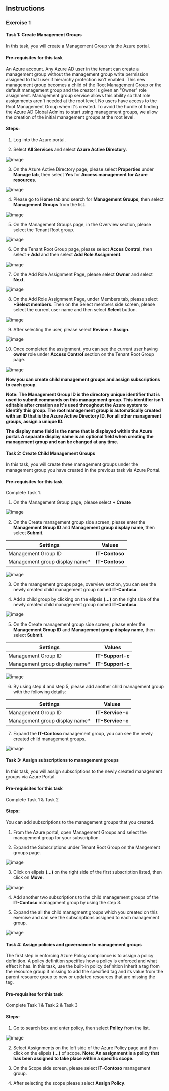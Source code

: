 ## Instructions

### Exercise 1

#### Task 1: Create Management Groups

In this task, you will create a Management Group via the Azure portal.

#### Pre-requisites for this task

An Azure account. Any Azure AD user in the tenant can create a management group without the management group write permission assigned to that user if hierarchy protection isn't enabled. This new management group becomes a child of the Root Management Group or the default management group and the creator is given an "Owner" role assignment. Management group service allows this ability so that role assignments aren't needed at the root level. No users have access to the Root Management Group when it's created. To avoid the hurdle of finding the Azure AD Global Admins to start using management groups, we allow the creation of the initial management groups at the root level.

#### Steps:

1. Log into the Azure portal.

2. Select **All Services** and select **Azure Active Directory**.

![image](../media/man1a.png)

3. On the Azure Active Directory page, please select **Properties** under **Manage tab**, then select **Yes** for **Access management for Azure resources**. 

![image](../media/man2.png)

4. Please go to **Home** tab and search for **Management Groups**, then select **Management Groups** from the list.

![image](../media/man3.png)

5. On the Management Groups page, in the Overview section, please select the Tenant Root group.

![image](../media/man4.png)

6. On the Tenant Root Group page, please select **Acces Control**, then select **+ Add** and then select **Add Role Assignment**.

![image](../media/man5.png)

7. On the Add Role Assignment Page, please select **Owner** and select **Next**.

![image](../media/man6.png)

8. On the Add Role Assignment Page, under Members tab, please select **+Select members**. Then on the Select members side screen, please select the current user name and then select **Select** button.

![image](../media/man7.png)

9. After selecting the user, please select **Review + Assign**.

![image](../media/man8.png)

10. Once completed the assignment, you can see the current user having **owner** role under **Access Control** section on the Tenant Root Group page. 

![image](../media/man9.png)

**Now you can create child management groups and assign subscriptions to each group**.

**Note: The Management Group ID is the directory unique identifier that is used to submit commands on this management group. This identifier isn't editable after creation as it's used throughout the Azure system to identify this group. The root management group is automatically created with an ID that is the Azure Active Directory ID. For all other management groups, assign a unique ID.**

**The display name field is the name that is displayed within the Azure portal. A separate display name is an optional field when creating the management group and can be changed at any time.**


#### Task 2: Create Child Management Groups

In this task, you will create three management groups under the management group you have created in the previous task via Azure Portal.

#### Pre-requisites for this task

Complete Task 1.

1. On the Management Group page, please select **+ Create**

![image](../media/man10.png)

2. On the Create management group side screen, please enter the **Management Group ID** and **Management group display name**, then select **Submit**.

  | Settings | Values |
  |  -- | -- |
  | Management Group ID | **IT-Contoso** |
  | Management group display name* | **IT-Contoso** |

![image](../media/man11.png)

3. On the maangement groups page, overview section, you can see the newly created child management group named **IT-Contoso**.

4. Add a child group by clicking on the elipsis **(...)** on the right side of the newly created child management group named **IT-Contoso**.

![image](../media/man12.png)

5. On the Create management group side screen, please enter the **Management Group ID** and **Management group display name**, then select **Submit**.

  | Settings | Values |
  |  -- | -- |
  | Management Group ID | **IT-Support-c** |
  | Management group display name* | **IT-Support-c** |

![image](../media/man13.png)

6. By using step 4 and step 5, please add another child management group with the following details:

  | Settings | Values |
  |  -- | -- |
  | Management Group ID | **IT-Service-c** |
  | Management group display name* | **IT-Service-c** |

7. Expand the **IT-Contoso** management group, you can see the newly created child management groups.

![image](../media/man14.png)

#### Task 3: Assign subscriptions to management groups

In this task, you will assign subscriptions to the newly created management groups via Azure Portal.

#### Pre-requisites for this task

Complete Task 1 & Task 2

#### Steps:

You can add subscriptions to the management groups that you created.

1. From the Azure portal, open Management Groups and select the management group for your subscription.

2. Expand the Subscriptions under Tenant Root Group on the Mangement groups page.

![image](../media/man15.png)

3. Click on elipsis **(...)** on the right side of the first subscription listed, then click on **Move**.

![image](../media/man16.png)

4. Add another two subscriptions to the child management groups of the **IT-Contoso** managament group by using the step 3.

5. Expand the all the child managment groups which you created on this exercise and can see the subscriptions assigned to each management group.

![image](../media/man17.png)

#### Task 4: Assign policies and governance to management groups

The first step in enforcing Azure Policy compliance is to assign a policy definition. A policy definition specifies how a policy is enforced and what effect it has. In this task, use the built-in policy definition Inherit a tag from the resource group if missing to add the specified tag and its value from the parent resource group to new or updated resources that are missing the tag.

#### Pre-requisites for this task

Complete Task 1 & Task 2 & Task 3

#### Steps:

1. Go to search box and enter policy, then select **Policy** from the list.

![image](../media/pol1.png)

2. Select Assignments on the left side of the Azure Policy page and then click on the elipsis **(...)** of scope. 
**Note: An assignment is a policy that has been assigned to take place within a specific scope.**

3. On the Scope side screen, please select **IT-Contoso** management group.

4. After selecting the scope please select **Assign Policy**.




